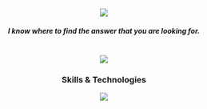 <div align="center">
  <h3 align="center">
    <img src="https://readme-typing-svg.herokuapp.com/?font=Righteous&size=35&center=true&vCenter=true&width=500&height=70&duration=4000&lines=Hi,+I'm+Subhajeetch;+A+Web+Developer;" />
</h3>
  <h5>I know where to find the answer that you are looking for.</h5>
  <br>
  <img src="https://github.com/user-attachments/assets/75ef8e39-627a-4016-834b-9d8849106b20">
  <br>
  <h3>Skills & Technologies</h3>
  <div>
    <p align="center">
      <a href="https://skillicons.dev">
        <img src="https://skillicons.dev/icons?i=js,html,css,git,github,replit,ai" />
      </a>
    </p>
  </div>
</div>
